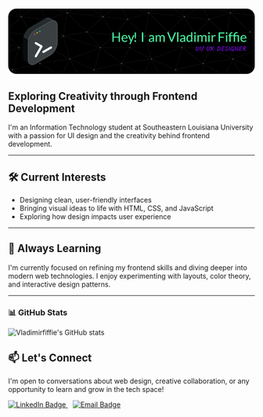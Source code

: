 ![Header](./github-header-image.png)
## **Exploring Creativity through Frontend Development**  
I'm an Information Technology student at Southeastern Louisiana University with a passion for UI design and the creativity behind frontend development.

---

## 🛠️ **Current Interests**
- Designing clean, user-friendly interfaces  
- Bringing visual ideas to life with HTML, CSS, and JavaScript  
- Exploring how design impacts user experience

---

## 🌱 **Always Learning**
I'm currently focused on refining my frontend skills and diving deeper into modern web technologies. I enjoy experimenting with layouts, color theory, and interactive design patterns.

---
### 📊 GitHub Stats

![Vladimirfiffie's GitHub stats](https://github-readme-stats.vercel.app/api?username=vladimirfiffie&show_icons=true&theme=tokyonight)


## 📫 **Let's Connect**
I'm open to conversations about web design, creative collaboration, or any opportunity to learn and grow in the tech space!

<p>
  <a href="https://linkedin.com/in/vladimir-fiffie" style="margin-right: 10px;">
    <img src="https://img.shields.io/badge/LinkedIn-0077B5?style=for-the-badge&logo=linkedin&logoColor=white" alt="LinkedIn Badge"/>
  </a>
  <a href="mailto:vladimir.fiffiejr@proton.me">
    <img src="https://img.shields.io/badge/Email-D14836?style=for-the-badge&logo=gmail&logoColor=white" alt="Email Badge"/>
  </a>
</p>
